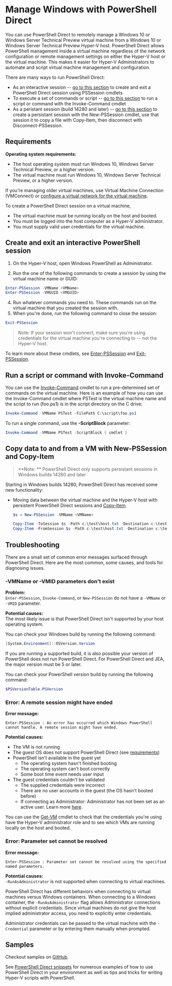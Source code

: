 # Manage Windows with PowerShell Direct
 
You can use PowerShell Direct to remotely manage a Windows 10 or Windows Server Technical Preview virtual machine from a Windows 10 or Windows Server Technical Preview Hyper-V host. PowerShell Direct allows PowerShell management inside a virtual machine regardless of the network configuration or remote management settings on either the Hyper-V host or the virtual machine. This makes it easier for Hyper-V Administrators to automate and script virtual machine management and configuration.

There are many ways to run PowerShell Direct:  
* As an interactive session -- [go to this section](vmsession.md#create-and-exit-an-interactive-powershell-session) to create and exit a PowerShell Direct session using PSSession cmdlets
* To execute a set of commands or script -- [go to this section](vmsession.md#run-a-script-or-command-with-invoke-command) to run a script or command with the Invoke-Command cmdlet
* As a peristant session (build 14280 and later) -- [go to this section]() to create a persistant session with the New-PSSession cmdlet, use that session it to copy a file with Copy-Item, then disconnect with Disconnect-PSSession.


## Requirements
**Operating system requirements:**
* The host operating system must run Windows 10, Windows Server Technical Preview, or a higher version.
* The virtual machine must run Windows 10, Windows Server Technical Preview, or a higher version.

If you're managing older virtual machines, use Virtual Machine Connection (VMConnect) or [configure a virtual network for the virtual machine](http://technet.microsoft.com/library/cc816585.aspx). 

To create a PowerShell Direct session on a virtual machine,
* The virtual machine must be running locally on the host and booted. 
* You must be logged into the host computer as a Hyper-V administrator.
* You must supply valid user credentials for the virtual machine.

## Create and exit an interactive PowerShell session
1. On the Hyper-V host, open Windows PowerShell as Administrator.

3. Run the one of the following commands to create a session by using the virtual machine name or GUID:  
``` PowerShell
Enter-PSSession -VMName <VMName>
Enter-PSSession -VMGUID <VMGUID>
```

4. Run whatever commands you need to. These commands run on the virtual machine that you created the session with.
5. When you're done, run the following command to close the session:  
``` PowerShell
Exit-PSSession 
``` 

> Note:  If your session won't connect, make sure you're using credentials for the virtual machine you're connecting to -- not the Hyper-V host.

To learn more about these cmdlets, see [Enter-PSSession](http://technet.microsoft.com/library/hh849707.aspx) and [Exit-PSSession](http://technet.microsoft.com/library/hh849743.aspx). 

## Run a script or command with Invoke-Command

You can use the [Invoke-Command](http://technet.microsoft.com/library/hh849719.aspx) cmdlet to run a pre-determined set of commands on the virtual machine. Here is an example of how you can use the Invoke-Command cmdlet where PSTest is the virtual machine name and the script to run (foo.ps1) is in the script directory on the C drive:

 ``` PowerShell
 Invoke-Command -VMName PSTest -FilePath C:\script\foo.ps1 
 ```

To run a single command, use the **-ScriptBlock** parameter:

 ``` PowerShell
 Invoke-Command -VMName PSTest -ScriptBlock { cmdlet } 
 ```

## Copy data to and from a VM with New-PSSession and Copy-Item

> **Note: ** PowerShell Direct only supports persistant sessions in Windows builds 14280 and later

Starting in Windows builds 14280, PowerShell Direct has received some new functionality:

* Moving data between the virtual machine and the Hyper-V host with persistent PowerShell Direct sessions and [Copy-Item](https://technet.microsoft.com/en-us/library/hh849793.aspx).  
  ``` PowerShell
  $s = New-PSSession -VMName <VMName>
  
  Copy-Item -ToSession $s -Path c:\test\host.txt -Destination c:\test
  Copy-Item -FromSession $s -Path c:\test\host.txt -Destination c:\test2
  ``` 




## Troubleshooting

There are a small set of common error messages surfaced through PowerShell Direct.  Here are the most common, some causes, and tools for diagnosing issues.

### -VMName or -VMID parameters don't exist
**Problem:**  
`Enter-PSSession`, `Invoke-Command`, or `New-PSSession` do not have a `-VMName` or `-VMID` parameter.

**Potential causes:**  
The most likely issue is that PowerShell Direct isn't supported by your host operating system.

You can check your Windows build by running the following command:

``` PowerShell
[System.Environment]::OSVersion.Version
```

If you are running a supported build, it is also possible your version of PowerShell does not run PowerShell Direct.  For PowerShell Direct and JEA, the major version must be 5 or later.

You can check your PowerShell version build by running the following command:

``` PowerShell
$PSVersionTable.PSVersion
```


### Error: A remote session might have ended
**Error message:**
```
Enter-PSSession : An error has occurred which Windows PowerShell cannot handle. A remote session might have ended.
```

**Potential causes:**
* The VM is not running
* The guest OS does not support PowerShell Direct (see [requirements](#Requirements))
* PowerShell isn't available in the guest yet
  * The operating system hasn't finished booting
  * The operating system can't boot correctly
  * Some boot time event needs user input
* The guest credentials couldn't be validated
  * The supplied credentials were incorrect
  * There are no user accounts in the guest (the OS hasn't booted before)
  * If connecting as Administrator:  Administrator has not been set as an active user.  Learn more [here](https://technet.microsoft.com/en-us/library/hh825104.aspx).

You can use the [Get-VM](http://technet.microsoft.com/library/hh848479.aspx) cmdlet to check that the credentials you're using have the Hyper-V administrator role and to see which VMs are running locally on the host and booted.

### Error: Parameter set cannot be resolved

**Error message:**  
``` 
Enter-PSSession : Parameter set cannot be resolved using the specified named parameters.
```

**Potential causes:**  
`-RunAsAdministrator` is not supported when connecting to virtual machines.  

PowerShell Direct has different behaviors when connecting to virtual machines versus Windows containers.  When connecting to a Windows container, the `-RunAsAdministrator` flag allows Administrator connections without explicit credentials.  Since virtual machines do not give the host implied administrator access, you need to explicitly enter credentials.

Administrator credentials can be passed to the virtual machine with the `-Credential` parameter or by entering them manually when prompted.


## Samples

Checkout samples on [GitHub](https://github.com/Microsoft/Virtualization-Documentation/search?l=powershell&q=-VMName+OR+-VMGuid&type=Code&utf8=%E2%9C%93).

See [PowerShell Direct snippets](../develop/powershell_snippets.md) for numerous examples of how to use PowerShell Direct in your environment as well as tips and tricks for writing Hyper-V scripts with PowerShell.

